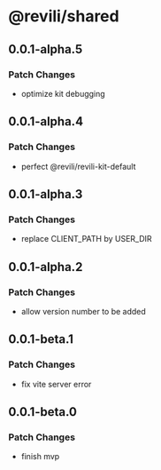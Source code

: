 # @revili/shared

## 0.0.1-alpha.5

### Patch Changes

- optimize kit debugging

## 0.0.1-alpha.4

### Patch Changes

- perfect @revili/revili-kit-default

## 0.0.1-alpha.3

### Patch Changes

- replace CLIENT_PATH by USER_DIR

## 0.0.1-alpha.2

### Patch Changes

- allow version number to be added

## 0.0.1-beta.1

### Patch Changes

- fix vite server error

## 0.0.1-beta.0

### Patch Changes

- finish mvp
